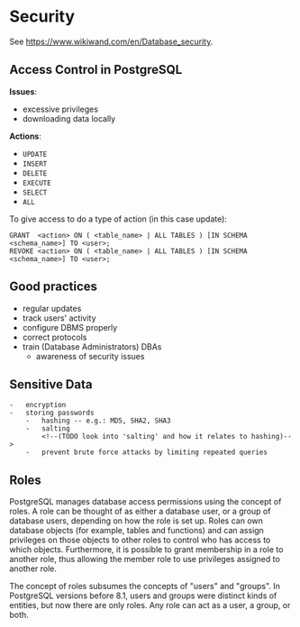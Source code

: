 # Security

<!--TODO types and prevention of security threats-->

See <https://www.wikiwand.com/en/Database_security>.

## Access Control in PostgreSQL

**Issues**:

-   excessive privileges
-   downloading data locally

**Actions**:

-   `UPDATE`
-   `INSERT`
-   `DELETE`
-   `EXECUTE`
-   `SELECT`
-   `ALL`

To give access to do a type of action (in this case update):

``` {.sql}
GRANT  <action> ON ( <table_name> | ALL TABLES ) [IN SCHEMA <schema_name>] TO <user>;
REVOKE <action> ON ( <table_name> | ALL TABLES ) [IN SCHEMA <schema_name>] TO <user>;
```

## Good practices

-   regular updates
-   track users' activity
-   configure DBMS properly
-   correct protocols
-   train (Database Administrators) DBAs
    -   awareness of security issues

## Sensitive Data
    -   encryption
    -   storing passwords
        -   hashing -- e.g.: MD5, SHA2, SHA3
        -   salting
            <!--(TODO look into 'salting' and how it relates to hashing)-->
        -   prevent brute force attacks by limiting repeated queries

## Roles

PostgreSQL manages database access permissions using the concept of roles. A
role can be thought of as either a database user, or a group of database users,
depending on how the role is set up. Roles can own database objects (for
example, tables and functions) and can assign privileges on those objects to
other roles to control who has access to which objects. Furthermore, it is
possible to grant membership in a role to another role, thus allowing the
member role to use privileges assigned to another role.

The concept of roles subsumes the concepts of "users" and "groups". In
PostgreSQL versions before 8.1, users and groups were distinct kinds of
entities, but now there are only roles. Any role can act as a user, a group, or
both.
